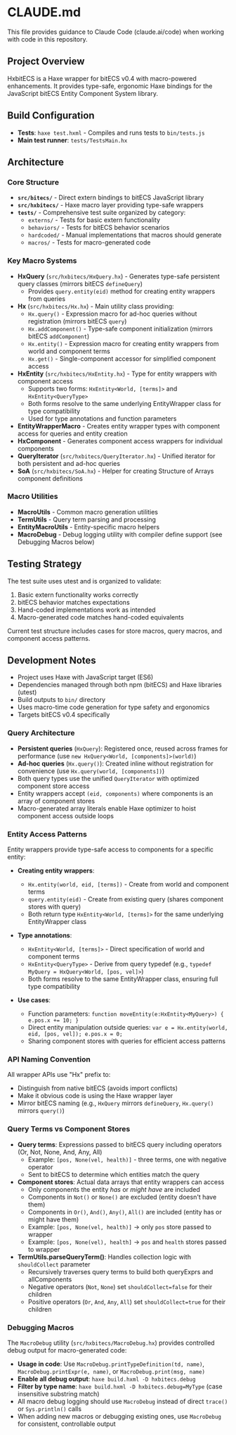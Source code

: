 # CLAUDE.md

This file provides guidance to Claude Code (claude.ai/code) when working with code in this repository.

## Project Overview

HxbitECS is a Haxe wrapper for bitECS v0.4 with macro-powered enhancements. It provides type-safe, ergonomic Haxe bindings for the JavaScript bitECS Entity Component System library.

## Build Configuration

- **Tests**: `haxe test.hxml` - Compiles and runs tests to `bin/tests.js`
- **Main test runner**: `tests/TestsMain.hx`

## Architecture

### Core Structure
- **`src/bitecs/`** - Direct extern bindings to bitECS JavaScript library
- **`src/hxbitecs/`** - Haxe macro layer providing type-safe wrappers
- **`tests/`** - Comprehensive test suite organized by category:
  - `externs/` - Tests for basic extern functionality
  - `behaviors/` - Tests for bitECS behavior scenarios
  - `hardcoded/` - Manual implementations that macros should generate
  - `macros/` - Tests for macro-generated code

### Key Macro Systems
- **HxQuery** (`src/hxbitecs/HxQuery.hx`) - Generates type-safe persistent query classes (mirrors bitECS `defineQuery`)
  - Provides `query.entity(eid)` method for creating entity wrappers from queries
- **Hx** (`src/hxbitecs/Hx.hx`) - Main utility class providing:
  - `Hx.query()` - Expression macro for ad-hoc queries without registration (mirrors bitECS `query`)
  - `Hx.addComponent()` - Type-safe component initialization (mirrors bitECS `addComponent`)
  - `Hx.entity()` - Expression macro for creating entity wrappers from world and component terms
  - `Hx.get()` - Single-component accessor for simplified component access
- **HxEntity** (`src/hxbitecs/HxEntity.hx`) - Type for entity wrappers with component access
  - Supports two forms: `HxEntity<World, [terms]>` and `HxEntity<QueryType>`
  - Both forms resolve to the same underlying EntityWrapper class for type compatibility
  - Used for type annotations and function parameters
- **EntityWrapperMacro** - Creates entity wrapper types with component access for queries and entity creation
- **HxComponent** - Generates component access wrappers for individual components
- **QueryIterator** (`src/hxbitecs/QueryIterator.hx`) - Unified iterator for both persistent and ad-hoc queries
- **SoA** (`src/hxbitecs/SoA.hx`) - Helper for creating Structure of Arrays component definitions

### Macro Utilities
- **MacroUtils** - Common macro generation utilities
- **TermUtils** - Query term parsing and processing
- **EntityMacroUtils** - Entity-specific macro helpers
- **MacroDebug** - Debug logging utility with compiler define support (see Debugging Macros below)

## Testing Strategy

The test suite uses utest and is organized to validate:
1. Basic extern functionality works correctly
2. bitECS behavior matches expectations
3. Hand-coded implementations work as intended
4. Macro-generated code matches hand-coded equivalents

Current test structure includes cases for store macros, query macros, and component access patterns.

## Development Notes

- Project uses Haxe with JavaScript target (ES6)
- Dependencies managed through both npm (bitECS) and Haxe libraries (utest)
- Build outputs to `bin/` directory
- Uses macro-time code generation for type safety and ergonomics
- Targets bitECS v0.4 specifically

### Query Architecture
- **Persistent queries** (`HxQuery`): Registered once, reused across frames for performance (use `new HxQuery<World, [components]>(world)`)
- **Ad-hoc queries** (`Hx.query()`): Created inline without registration for convenience (use `Hx.query(world, [components])`)
- Both query types use the unified `QueryIterator` with optimized component store access
- Entity wrappers accept `(eid, components)` where components is an array of component stores
- Macro-generated array literals enable Haxe optimizer to hoist component access outside loops

### Entity Access Patterns
Entity wrappers provide type-safe access to components for a specific entity:

- **Creating entity wrappers**:
  - `Hx.entity(world, eid, [terms])` - Create from world and component terms
  - `query.entity(eid)` - Create from existing query (shares component stores with query)
  - Both return type `HxEntity<World, [terms]>` for the same underlying EntityWrapper class

- **Type annotations**:
  - `HxEntity<World, [terms]>` - Direct specification of world and component terms
  - `HxEntity<QueryType>` - Derive from query typedef (e.g., `typedef MyQuery = HxQuery<World, [pos, vel]>`)
  - Both forms resolve to the same EntityWrapper class, ensuring full type compatibility

- **Use cases**:
  - Function parameters: `function moveEntity(e:HxEntity<MyQuery>) { e.pos.x += 10; }`
  - Direct entity manipulation outside queries: `var e = Hx.entity(world, eid, [pos, vel]); e.pos.x = 0;`
  - Sharing component stores with queries for efficient access patterns

### API Naming Convention
All wrapper APIs use "Hx" prefix to:
- Distinguish from native bitECS (avoids import conflicts)
- Make it obvious code is using the Haxe wrapper layer
- Mirror bitECS naming (e.g., `HxQuery` mirrors `defineQuery`, `Hx.query()` mirrors `query()`)

### Query Terms vs Component Stores
- **Query terms**: Expressions passed to bitECS query including operators (Or, Not, None, And, Any, All)
  - Example: `[pos, None(vel, health)]` - three terms, one with negative operator
  - Sent to bitECS to determine which entities match the query
- **Component stores**: Actual data arrays that entity wrappers can access
  - Only components the entity *has* or *might have* are included
  - Components in `Not()` or `None()` are excluded (entity doesn't have them)
  - Components in `Or()`, `And()`, `Any()`, `All()` are included (entity has or might have them)
  - Example: `[pos, None(vel, health)]` → only `pos` store passed to wrapper
  - Example: `[pos, None(vel), health]` → `pos` and `health` stores passed to wrapper
- **TermUtils.parseQueryTerm()**: Handles collection logic with `shouldCollect` parameter
  - Recursively traverses query terms to build both queryExprs and allComponents
  - Negative operators (`Not`, `None`) set `shouldCollect=false` for their children
  - Positive operators (`Or`, `And`, `Any`, `All`) set `shouldCollect=true` for their children

### Debugging Macros
The `MacroDebug` utility (`src/hxbitecs/MacroDebug.hx`) provides controlled debug output for macro-generated code:
- **Usage in code**: Use `MacroDebug.printTypeDefinition(td, name)`, `MacroDebug.printExpr(e, name)`, or `MacroDebug.print(msg, name)`
- **Enable all debug output**: `haxe build.hxml -D hxbitecs.debug`
- **Filter by type name**: `haxe build.hxml -D hxbitecs.debug=MyType` (case insensitive substring match)
- All macro debug logging should use `MacroDebug` instead of direct `trace()` or `Sys.println()` calls
- When adding new macros or debugging existing ones, use `MacroDebug` for consistent, controllable output
